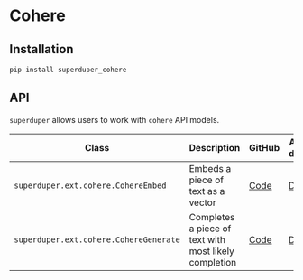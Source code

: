 # Cohere

## Installation

```bash
pip install superduper_cohere
```

## API

`superduper` allows users to work with `cohere` API models.


| Class | Description | GitHub | API-docs |
| --- | --- | --- | --- |
| `superduper.ext.cohere.CohereEmbed` | Embeds a piece of text as a vector | [Code](https://github.com/superduper/superduper/blob/main/superduper/ext/cohere/model.py) | [Docs](/docs/api/ext/cohere/model#cohereembed) |
| `superduper.ext.cohere.CohereGenerate` | Completes a piece of text with most likely completion | [Code](https://github.com/superduper/superduper/blob/main/superduper/ext/cohere/model.py) | [Docs](/docs/api/ext/cohere/model#coheregenerate) |